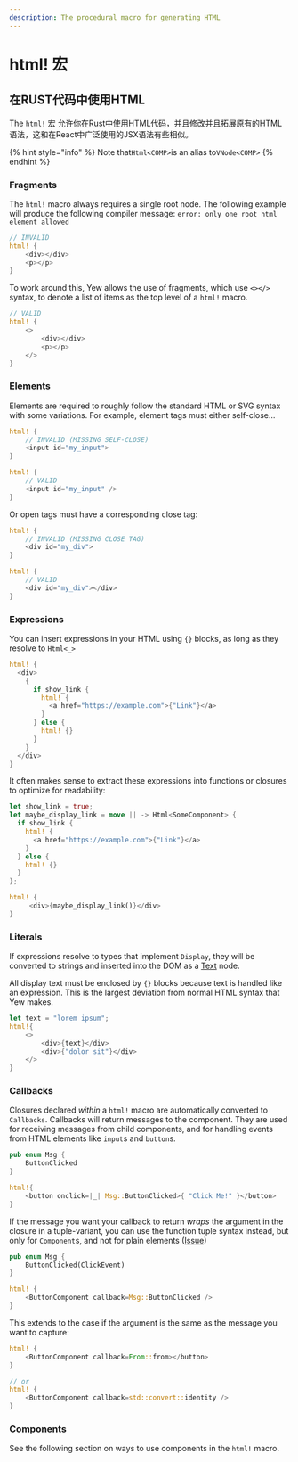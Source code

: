 ```yaml
---
description: The procedural macro for generating HTML
---
```


# html! 宏

## 在RUST代码中使用HTML

The `html!` 宏 允许你在Rust中使用HTML代码，并且修改并且拓展原有的HTML语法，这和在React中广泛使用的JSX语法有些相似。



{% hint style="info" %}
Note that`Html<COMP>`is an alias to`VNode<COMP>`
{% endhint %}

### Fragments

The `html!` macro always requires a single root node. The following example will produce the following compiler message: `error: only one root html element allowed`

```rust
// INVALID
html! {
    <div></div>
    <p></p>
}
```

To work around this, Yew allows the use of fragments, which use `<></>` syntax, to denote a list of items as the top level of a `html!` macro.

```rust
// VALID
html! {
    <>
        <div></div>
        <p></p>
    </>
}
```

### Elements

Elements are required to roughly follow the standard HTML or SVG syntax with some variations. For example, element tags must either self-close...

```rust
html! {
    // INVALID (MISSING SELF-CLOSE)
    <input id="my_input">
}

html! {
    // VALID
    <input id="my_input" />
}
```

Or open tags must have a corresponding close tag:

```rust
html! {
    // INVALID (MISSING CLOSE TAG)
    <div id="my_div">
}

html! {
    // VALID
    <div id="my_div"></div>
}
```

### Expressions

You can insert expressions in your HTML using `{}` blocks, as long as they resolve to `Html<_>`

```rust
html! {
  <div>
    {
      if show_link {
        html! {
          <a href="https://example.com">{"Link"}</a>
        }
      } else {
        html! {}
      }
    }
  </div>
}
```

It often makes sense to extract these expressions into functions or closures to optimize for readability:

```rust
let show_link = true;
let maybe_display_link = move || -> Html<SomeComponent> {
  if show_link {
    html! {
      <a href="https://example.com">{"Link"}</a>
    }
  } else {
    html! {}
  }
};

html! {
     <div>{maybe_display_link()}</div>
}
```

### Literals

If expressions resolve to types that implement `Display`,  they will be converted to strings and inserted into the DOM as a [Text](https://developer.mozilla.org/en-US/docs/Web/API/Text) node. 

All display text must be enclosed by `{}` blocks because text is handled like an expression. This is the largest deviation from normal HTML syntax that Yew makes.

```rust
let text = "lorem ipsum";
html!{
    <>
        <div>{text}</div>
        <div>{"dolor sit"}</div>
    </>
}
```

### Callbacks

Closures declared _within_ a `html!` macro are automatically converted to `Callbacks`. Callbacks will return messages to the component. They are used for receiving messages from child components, and for handling events from HTML elements like `input`s and `button`s.

```rust
pub enum Msg {
    ButtonClicked
}

html!{
    <button onclick=|_| Msg::ButtonClicked>{ "Click Me!" }</button>
}
```

If the message you want your callback to return _wraps_ the argument in the closure in a tuple-variant, you can use the function tuple syntax instead, but only for `Component`s, and not for plain elements \([Issue](https://github.com/yewstack/yew/issues/733)\)

```rust
pub enum Msg {
    ButtonClicked(ClickEvent)
}

html! {
    <ButtonComponent callback=Msg::ButtonClicked />
}
```

This extends to the case if the argument is the same as the message you want to capture:

```rust
html! {
    <ButtonComponent callback=From::from></button>
}

// or
html! {
    <ButtonComponent callback=std::convert::identity />
}
```

### Components

See the following section on ways to use components in the `html!` macro.



